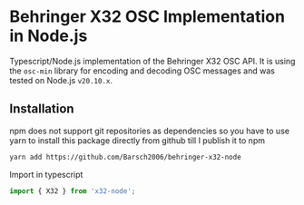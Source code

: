 # Behringer X32 OSC Implementation in Node.js

Typescript/Node.js implementation of the Behringer X32 OSC API. It is using the `osc-min` library for encoding and decoding OSC messages and was tested on Node.js `v20.10.x`.

## Installation

npm does not support git repositories as dependencies so you have to use yarn to install this package directly from github till I publish it to npm

```bash
yarn add https://github.com/Barsch2006/behringer-x32-node
```

Import in typescript

```typescript
import { X32 } from 'x32-node';
```
